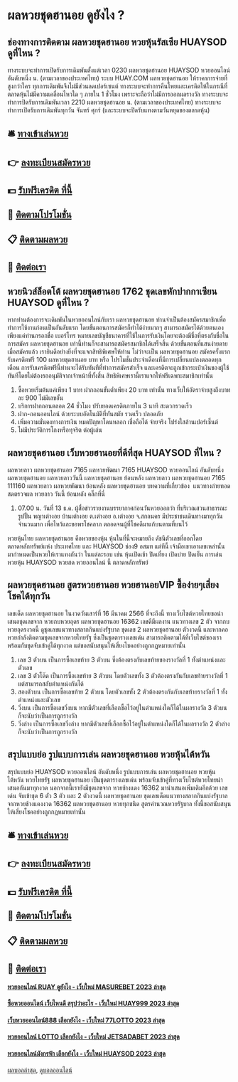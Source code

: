 # ผลหวยชุดฮานอย ดูยังไง ?
## ช่องทางการติดตาม ผลหวยชุดฮานอย หวยหุ้นรัสเซีย HUAYSOD ดูที่ไหน ?
ทางระบบจะทำการเปิดรับการเดิมพันตั้งแต่เวลา 0230 ผลหวยชุดฮานอย HUAYSOD หวยออนไลน์ อันดับหนึ่ง น. (ตามเวลาของประเทศไทย)
ระบบ HUAY.COM ผลหวยชุดฮานอย ให้ราคาการจ่ายที่สูงกว่าใคร ทุกการเดิมพันจึงไม่มีส่วนลดเปอร์เซนต์
ทางระบบจะทำการคืนโพยและเครดิตให้ในกรณีที่ตลาดหุ้นไม่มีความเคลื่อนไหวใด ๆ ภายใน 1 ชั่วโมง เพราะจะถือว่าไม่มีการออกผลรางวัล
ทางระบบจะทำการปิดรับการเดิมพันเวลา 2210 ผลหวยชุดฮานอย น. (ตามเวลาของประเทศไทย)
ทางระบบจะทำการเปิดรับการเดิมพันทุกวัน จันทร์ ศุกร์ (และระบบจะปิดรับแทงตามวันหยุดของตลาดหุ้น)

## 🛎 [ทางเข้าเล่นหวย](https://bit.ly/3BG5bNw)
## 👉 [ลงทะเบียนสมัครหวย](https://bit.ly/3BG5bNw)
## 💵 [รับฟรีเครดิต ที่นี้](https://bit.ly/3C3mvgS)
## 👑 [ติดตามโปรโมชั่น](https://bit.ly/3C3mvgS)
## 📋 [ติดตามผลหวย](https://bit.ly/3C3mvgS)
## 📱 [ติดต่อเรา](https://bit.ly/3C3mvgS)

## หวยนิวส์ล็อตโต้ ผลหวยชุดฮานอย 1762 ชุดเลขหักปากกาเซียน HUAYSOD ดูที่ไหน ?
หากท่านต้องการจะเดิมพันในหวยออนไลน์กับเรา ผลหวยชุดฮานอย ท่านจำเป็นต้องสมัครสมาชิกเพื่อทำการใช้งานก่อนเป็นอันดับแรก โดยขั้นตอนการสมัครก็ทำได้ง่ายมากๆ สามารถสมัครได้ด้วยตนเอง เพียงแค่ท่านกรอกชื่อ เบอร์โทร หมายเลขบัญชีธนาคารที่ใช้ในการรับเงินโดยจะต้องมีชื่อที่ตรงกับชื่อในการสมัคร ผลหวยชุดฮานอย เท่านี้ท่านก็จะสามารถสมัครสมาชิกได้เสร็จสิ้น ด้วยขั้นตอนที่แสนง่ายดาย เมื่อสมัครแล้ว เรายินดีอย่างยิ่งที่จะแจกสิทธิพิเศษให้ท่าน ไม่ว่าจะเป็น ผลหวยชุดฮานอย สมัครครั้งแรกรับเครดิตฟรี 100 ผลหวยชุดฮานอย บาท หรือ โปรโมชั่นประจำเดือนที่มีการเปลี่ยนแปลงตลอดทุกเดือน การรับเครดิตฟรีนี้ท่านจะได้รับทันทีที่ทำการสมัครสำเร็จ และเครดิตจะถูกเข้ากระเป๋าเงินของผู้ใช้ทันทีโดยไม่ต้องรออนุมัติจากเจ้าหน้าที่ทั้งสิ้น สิทธิพิเศษเรานี้เราแจกให้ฟรีเฉพาะสมาชิกเท่านั้น
1. ซื้อหวยเริ่มต้นแค่เพียง 1 บาท ฝากถอนขั้นต่ำเพียง 20 บาท เท่านั้น ทางเว็บให้อัตราจ่ายสูงถึงบาทละ 900 ไม่มีเลขอั้น
2. บริการฝากถอนตลอด 24 ชั่วโมง ปรับยอดเครดิตภายใน 3 นาที สะดวกรวดเร็ว
3. ฝาก-ถอนออนไลน์ ด้วยระบบอัตโนมัติที่ทันสมัย รวดเร็ว ปลอดภัย
4. เพิ่มความมั่นคงทางการเงิน หมดปัญหาโดนหลอก เชื่อถือได้ จ่ายจริง โปร่งใสล้านเปอร์เซ็นต์
5. ไม่มีประวัติการโกงหรือทุจริต ต่อผู้เล่น

## ผลหวยชุดฮานอย เว็บหวยฮานอยที่ดีที่สุด HUAYSOD ที่ไหน ?
ผลหวยลาว ผลหวยชุดฮานอย 7165 ผลหวยพัฒนา 7165 HUAYSOD หวยออนไลน์ อันดับหนึ่ง ผลหวยชุดฮานอย ผลหวยลาววันนี้ ผลหวยชุดฮานอย ย้อนหลัง
ผลหวยลาว ผลหวยชุดฮานอย 7165 111160
 ผลหวยลาว ผลหวยพัฒนา ย้อนหลัง ผลหวยชุดฮานอย 
บทความที่เกี่ยวข้อง
 แนวทางถ่ายทอดสดตรวจผล หวยลาว วันนี้ ย้อนหลัง คลิ๊กที่นี่  
1. 07.00 น. วันที่ 13 ธ.ค. ผู้สื่อข่าวรายงานบรรยากาศก่อนวันหวยออกว่า ที่บริเวณสวนสาธารณะรูปปั้น พญาเต่างอย บ้านเต่างอย ต.เต่างอย อ.เต่างอย จ.สกลนคร มีประชาชนเดินทางมาทุกวันจำนวนมาก เพื่อไหว้และขอพรโชคลาภ ตลอดจนผู้ที่โชคดีมาแก้บนตามที่บนไว้

หวยหุ้นไทย ผลหวยชุดฮานอย คือหวยของหุ้น หุ้นในที่นี้จะหมายถึง ดัชนีตัวเลขที่ออกโดยตลาดหลักทรัพย์แห่ง ประเทศไทย และ HUAYSOD ช่อง9 อสมท แต่ทีนี้ เจ้ามือเขาเอาเลขเหล่านั้น มากำหนดเป็นหวยให้เราแทงกันว่า ในแต่ละรอบ เช่น หุ้นเปิดเช้า ปิดเที่ยง เปิดบ่าย ปิดเย็น การเล่น หวยหุ้น HUAYSOD หวยสด หวยออนไลน์ นี้ ตลาดหลักทรัพย์

## ผลหวยชุดฮานอย สูตรหวยฮานอย หวยฮานอยVIP ซื้อง่ายๆเสี่ยงโชคได้ทุกวัน
เลขเด็ด ผลหวยชุดฮานอย ในงวดวันเสาร์ที่ 16 มีนาคม 2566 ที่จะถึงนี้ ทางเว็บไซต์หวยไทยขอนำเสนอชุดเลขจาก หวยกบหวยอุดร ผลหวยชุดฮานอย 16362 เลขดีมีผลงาน แนวทางเลข 2 ตัว จากกบหวยอุดรงวดนี้ ดูชุดเลขแนวทางสลากกินแบ่งรัฐบาล ชุดเลข 2 ผลหวยชุดฮานอย ตัวงวดนี้ และหากคอหวยกำลังติดตามชุดเลขจากหวยไทยรัฐ ซึ่งเป็นชุดตารางเลขเด่น สามารถติดตามได้ที่เว็บไซต์ของเราพร้อมกับชุดจับเข้าคู่ได้ทุกงวด แต่ขอสนับสนุนให้เสี่ยงโชคอย่างถูกกฎหมายเท่านั้น
1. เลข 3 ตัวบน เป็นการซื้อเลขท้าย 3 ตัวบน ซึ่งต้องตรงกับเลขท้ายของรางวัลที่ 1 ทั้งตำแหน่งและตัวเลข
2. เลข 3 ตัวโต๊ด เป็นการซื้อเลขท้าย 3 ตัวบน โดยตัวเลขทั้ง 3 ตัวต้องตรงกันกับเลขท้ายรางวัลที่ 1 แต่สามารถสลับตำแหน่งกันได้
3. สองตัวบน เป็นการซื้อเลขท้าย 2 ตัวบน โดยตัวเลขทั้ง 2 ตัวต้องตรงกันกับเลขท้ายรางวัลที่ 1 ทั้งตำแหน่งและตัวเลข
4. วิ่งบน เป็นการซื้อเลขวิ่งบน หากมีตัวเลขที่เลือกซื้อไว้อยู่ในตำแหน่งใดก็ได้ในผลรางวัล 3 ตัวบน ก็จะนับว่าเป็นการถูกรางวัล
5. วิ่งล่าง เป็นการซื้อเลขวิ่งล่าง หากมีตัวเลขที่เลือกซื้อไว้อยู่ในตำแหน่งใดก็ได้ในผลรางวัล 2 ตัวล่าง ก็จะนับว่าเป็นการถูกรางวัล

## สรุปแบบย่อ รูปแบบการเล่น ผลหวยชุดฮานอย หวยหุ้นไต้หวัน
สรุปแบบย่อ HUAYSOD หวยออนไลน์ อันดับหนึ่ง รูปแบบการเล่น ผลหวยชุดฮานอย หวยหุ้นไต้หวัน หวยไทยรัฐ ผลหวยชุดฮานอย เป็นชุดตารางเลขเด่น พร้อมจับเข้าคู่ที่ทางเว็บไซต์หวยไทยนำเสนอกันมาทุกงวด นอกจากนี้เรายังมีชุดเลขจาก หวยช้างแดง 16362 มานำเสนอเพิ่มเติมอีกด้วย เลขเด่น จับเข้าชุด 6 ตัว 3 ตัว และ 2 ตัวงวดนี้ ผลหวยชุดฮานอย ชุดเลขเด็ดแนวทางสลากกินแบ่งรัฐบาลจากหวยช้างแดงงวด 16362 ผลหวยชุดฮานอย หวยทุกชนิด สูตรคำนวณหวยรัฐบาล ทั้งนี้ขอสนับสนุนให้เสี่ยงโชคอย่างถูกกฎหมายเท่านั้น

## 🛎 [ทางเข้าเล่นหวย](https://bit.ly/3BG5bNw)
## 👉 [ลงทะเบียนสมัครหวย](https://bit.ly/3BG5bNw)
## 💵 [รับฟรีเครดิต ที่นี้](https://bit.ly/3C3mvgS)
## 👑 [ติดตามโปรโมชั่น](https://bit.ly/3C3mvgS)
## 📋 [ติดตามผลหวย](https://bit.ly/3C3mvgS)
## 📱 [ติดต่อเรา](https://bit.ly/3C3mvgS)

#### [หวยออนไลน์ RUAY ดูยังไง - เว็บใหม่ MASUREBET 2023 ล่าสุด](https://atom.io/themes/หวยออนไลน์%20ruay%20ดูยังไง%20-%20เว็บใหม่%20masurebet%202023%20ล่าสุด)
#### [ซื้อหวยออนไลน์ เว็บไหนดี สรุปว่าอะไร - เว็บใหม่ HUAY999 2023 ล่าสุด](https://atom.io/themes/ซื้อหวยออนไลน์%20เว็บไหนดี%20สรุปว่าอะไร%20-%20เว็บใหม่%20huay999%202023%20ล่าสุด)
#### [เว็บหวยออนไลน์888 เลือกยังไง - เว็บใหม่ 77LOTTO 2023 ล่าสุด](https://atom.io/themes/เว็บหวยออนไลน์888%20เลือกยังไง%20-%20เว็บใหม่%2077lotto%202023%20ล่าสุด)
#### [หวยออนไลน์ LOTTO เลือกยังไง - เว็บใหม่ JETSADABET 2023 ล่าสุด](https://atom.io/themes/หวยออนไลน์%20lotto%20เลือกยังไง%20-%20เว็บใหม่%20jetsadabet%202023%20ล่าสุด)
#### [หวยออนไลน์มังกรฟ้า เลือกยังไง - เว็บใหม่ HUAYSOD 2023 ล่าสุด](https://atom.io/themes/หวยออนไลน์มังกรฟ้า%20เลือกยังไง%20-%20เว็บใหม่%20huaysod%202023%20ล่าสุด)

[ผลบอลล่าสุด](https://siamsport.tv "ผลบอลล่าสุด"), [ดูบอลออนไลน์](https://siamsport.tv/ดูบอลสด "ดูบอลออนไลน์")